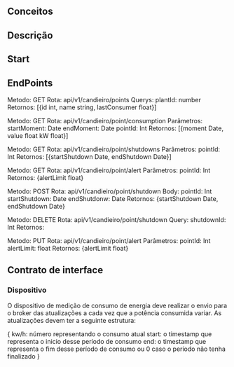 ## Conceitos

## Descrição

## Start

## EndPoints

Metodo: GET
Rota: api/v1/candieiro/points
Querys: 
    plantId: number
Retornos: [{id int, name string, lastConsumer float}]

Metodo: GET
Rota: api/v1/candieiro/point/consumption
Parâmetros:
    startMoment: Date
    endMoment: Date
    pointId: Int
Retornos: [{moment Date, value float kW float}]

Metodo: GET
Rota: api/v1/candieiro/point/shutdowns
Parâmetros:
    pointId: Int
Retornos: [{startShutdown Date, endShutdown Date}]

Metodo: GET
Rota: api/v1/candieiro/point/alert
Parâmetros:
    pointId: Int
Retornos: {alertLimit float}

Metodo: POST
Rota: api/v1/candieiro/point/shutdown
Body:
    pointId: Int
    startShutdown: Date
    endShutdonw: Date
Retornos: {startShutdown Date, endShutdown Date}

Metodo: DELETE
Rota: api/v1/candieiro/point/shutdown
Query:
    shutdownId: Int
Retornos: 

Metodo: PUT
Rota: api/v1/candieiro/point/alert
Parâmetros:
    pointId: Int
    alertLimit: float
Retornos: {alertLimit float}



## Contrato de interface

### Dispositivo

O dispositivo de medição de consumo de energia deve realizar o envio para o broker das atualizações a cada vez que a potência consumida variar. As atualizações devem ter a seguinte estrutura:

{
    kw/h: número representando o consumo atual
    start: o timestamp que representa o inicio desse período de consumo
    end: o timestamp que representa o fim desse período de consumo ou 0 caso o período não tenha finalizado
}